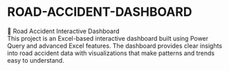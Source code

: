 # ROAD-ACCIDENT-DASHBOARD
🚦 Road Accident Interactive Dashboard  
This project is an Excel-based interactive dashboard built using Power Query and advanced Excel features. The dashboard provides clear insights into road accident data with visualizations that make patterns and trends easy to understand.
